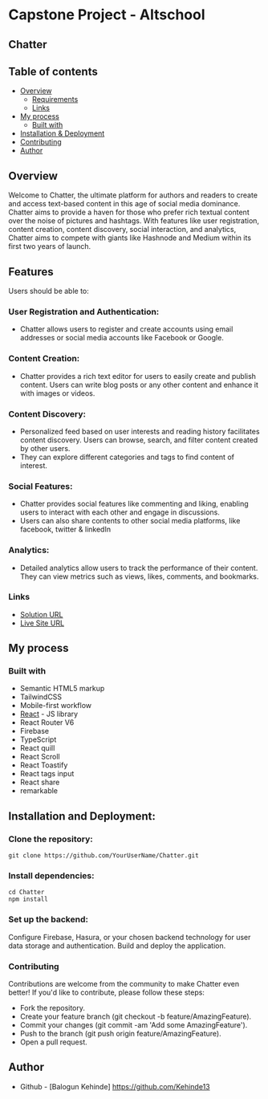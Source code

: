 # Capstone Project - Altschool

## Chatter


## Table of contents

- [Overview](#overview)
  - [Requirements](#requirements)
  - [Links](#links)
- [My process](#my-process)
  - [Built with](#built-with)
- [Installation & Deployment](#installation-&-deployment)
- [Contributing](#contributing)
- [Author](#author)


## Overview

Welcome to Chatter, the ultimate platform for authors and readers to create and access text-based content in this age of social media dominance. Chatter aims to provide a haven for those who prefer rich textual content over the noise of pictures and hashtags. With features like user registration, content creation, content discovery, social interaction, and analytics, Chatter aims to compete with giants like Hashnode and Medium within its first two years of launch.

## Features

Users should be able to:

### User Registration and Authentication:
- Chatter allows users to register and create accounts using email addresses or social media accounts like Facebook or    Google.
  
### Content Creation:
-  Chatter provides a rich text editor for users to easily create and publish content. Users can write blog posts or any other content and enhance it with images or videos.
  
### Content Discovery:
-  Personalized feed based on user interests and reading history facilitates content discovery.
  Users can browse, search, and filter content created by other users. 
- They can explore different categories and tags to find content of interest.
  
### Social Features:
-  Chatter provides social features like commenting and liking, enabling users to interact with each other and engage in discussions.
-  Users can also share contents to other social media platforms, like facebook, twitter & linkedIn
  
### Analytics:
-  Detailed analytics allow users to track the performance of their content. They can view metrics such as views, likes, comments, and bookmarks.



### Links

- [Solution URL](https://github.com/Kehinde13/Chatter)
- [Live Site URL](https://chatterblog.netlify.app/)


## My process

### Built with

- Semantic HTML5 markup
- TailwindCSS
- Mobile-first workflow
- [React](https://reactjs.org/) - JS library
- React Router V6
- Firebase
- TypeScript
- React quill
- React Scroll
- React Toastify
- React tags input
- React share
- remarkable
  

## Installation and Deployment:

### Clone the repository:

`git clone https://github.com/YourUserName/Chatter.git`

### Install dependencies:

```
cd Chatter
npm install
```

### Set up the backend:

Configure Firebase, Hasura, or your chosen backend technology for user data storage and authentication.
Build and deploy the application.


### Contributing

Contributions are welcome from the community to make Chatter even better! If you'd like to contribute, please follow these steps:

- Fork the repository.
- Create your feature branch (git checkout -b feature/AmazingFeature).
- Commit your changes (git commit -am 'Add some AmazingFeature').
- Push to the branch (git push origin feature/AmazingFeature).
- Open a pull request.

## Author

- Github - [Balogun Kehinde] https://github.com/Kehinde13
